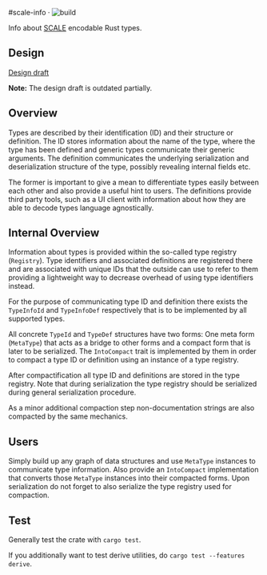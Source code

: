 #scale-info &middot; ![build](https://github.com/paritytech/scale-info/workflows/Rust/badge.svg)

Info about [SCALE](https://github.com/paritytech/parity-scale-codec) encodable Rust types.

## Design

[Design draft](https://hackmd.io/0wWm0ueBSF26m2pBG5NaeQ?view)

**Note:** The design draft is outdated partially.

## Overview

Types are described by their identification (ID) and their structure or definition.
The ID stores information about the name of the type, where the type has been defined and generic types communicate their generic arguments.
The definition communicates the underlying serialization and deserialization structure of the type,
possibly revealing internal fields etc.

The former is important to give a mean to differentiate types easily between each other and also provide a useful hint to users.
The definitions provide third party tools, such as a UI client with information about how they are able to decode types language agnostically.

## Internal Overview

Information about types is provided within the so-called type registry (`Registry`).
Type identifiers and associated definitions are registered there and are associated with unique IDs that the outside
can use to refer to them providing a lightweight way to decrease overhead of using type identifiers instead.

For the purpose of communicating type ID and definition there exists the `TypeInfoId` and `TypeInfoDef` respectively
that is to be implemented by all supported types.

All concrete `TypeId` and `TypeDef` structures have two forms:
One meta form (`MetaType`) that acts as a bridge to other forms and a compact form that is later to be serialized.
The `IntoCompact` trait is implemented by them in order to compact a type ID or definition using an instance of a type registry.

After compactification all type ID and definitions are stored in the type registry.
Note that during serialization the type registry should be serialized during general serialization procedure.

As a minor additional compaction step non-documentation strings are also compacted by the same mechanics.

## Users

Simply build up any graph of data structures and use `MetaType` instances to communicate type information.
Also provide an `IntoCompact` implementation that converts those `MetaType` instances into their compacted forms.
Upon serialization do not forget to also serialize the type registry used for compaction.

## Test

Generally test the crate with `cargo test`.

If you additionally want to test derive utilities, do `cargo test --features derive`.

